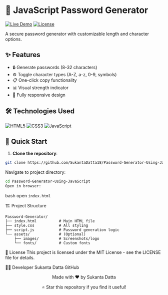 # 🔐 JavaScript Password Generator

[![Live Demo](https://img.shields.io/badge/🚀_Live_Demo-Vercel-black?style=for-the-badge&logo=vercel)](https://password-generator-using-java-script.vercel.app)
[![License](https://img.shields.io/badge/License-MIT-blue?style=for-the-badge)](LICENSE)

A secure password generator with customizable length and character options.

## ✨ Features
- 🔒 Generate passwords (8-32 characters)
- ⚙️ Toggle character types (A-Z, a-z, 0-9, symbols)
- 📋 One-click copy functionality
- 📊 Visual strength indicator
- 📱 Fully responsive design

## 🛠️ Technologies Used
<p align="left">
  <img src="https://img.shields.io/badge/HTML5-E34F26?style=for-the-badge&logo=html5&logoColor=white" alt="HTML5">
  <img src="https://img.shields.io/badge/CSS3-1572B6?style=for-the-badge&logo=css3&logoColor=white" alt="CSS3">
  <img src="https://img.shields.io/badge/JavaScript-F7DF1E?style=for-the-badge&logo=javascript&logoColor=black" alt="JavaScript">
</p>

## 🚀 Quick Start

1. **Clone the repository**:
```bash
git clone https://github.com/SukantaDatta18/Password-Generator-Using-JavaScript.git
```
Navigate to project directory:

```bash
cd Password-Generator-Using-JavaScript
Open in browser:
```

bash
open `index.html`

🏗️ Project Structure
```
Password-Generator/
├── index.html          # Main HTML file
├── style.css           # All styling
├── script.js           # Password generation logic
└── assets/             # (Optional)
    ├── images/         # Screenshots/logo
    └── fonts/          # Custom fonts
```

📜 License
This project is licensed under the MIT License - see the LICENSE file for details.

👨‍💻 Developer
Sukanta Datta
GitHub

<div align="center"> <p>Made with ❤️ by Sukanta Datta</p> <p>⭐ Star this repository if you find it useful!</p> </div> 
